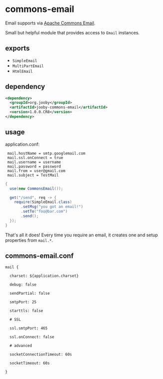# commons-email

Email supports via [Apache Commons Email](https://commons.apache.org/proper/commons-email).

Small but helpful module that provides access to ```Email``` instances.

## exports

* ```SimpleEmail```
* ```MultiPartEmail```
* ```HtmlEmail```

## dependency

```xml
<dependency>
  <groupId>org.jooby</groupId>
  <artifactId>jooby-commons-email</artifactId>
  <version>1.0.0.CR8</version>
</dependency>
```

## usage

application.conf:

```properties
 mail.hostName = smtp.googlemail.com
 mail.ssl.onConnect = true
 mail.username = username
 mail.password = password
 mail.from = user@gmail.com
 mail.subject = TestMail
```

```java
{
  use(new CommonsEmail());

  get("/send", req -> {
    require(SimpleEmail.class)
       .setMsg("you got an email!")
       .setTo("foo@bar.com")
       .send();
  });
}
```

That's all it does! Every time you require an email, it creates one and setup properties from ```mail.*```.

## commons-email.conf

```properties
mail {

  charset: ${application.charset}

  debug: false

  sendPartial: false

  smtpPort: 25

  starttls: false

  # SSL

  ssl.smtpPort: 465

  ssl.onConnect: false

  # advanced

  socketConnectionTimeout: 60s

  socketTimeout: 60s

}
```
